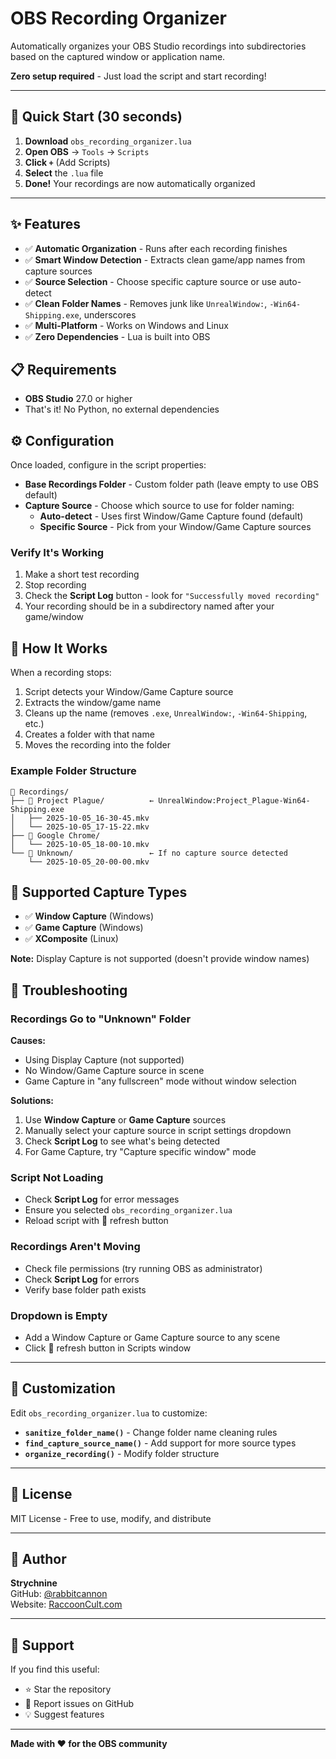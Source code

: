 # OBS Recording Organizer

Automatically organizes your OBS Studio recordings into subdirectories based on the captured window or application name.

**Zero setup required** - Just load the script and start recording!

---

## 🚀 Quick Start (30 seconds)

1. **Download** `obs_recording_organizer.lua`
2. **Open OBS** → `Tools` → `Scripts`
3. **Click `+`** (Add Scripts)
4. **Select** the `.lua` file
5. **Done!** Your recordings are now automatically organized

---

## ✨ Features

- ✅ **Automatic Organization** - Runs after each recording finishes
- ✅ **Smart Window Detection** - Extracts clean game/app names from capture sources
- ✅ **Source Selection** - Choose specific capture source or use auto-detect
- ✅ **Clean Folder Names** - Removes junk like `UnrealWindow:`, `-Win64-Shipping.exe`, underscores
- ✅ **Multi-Platform** - Works on Windows and Linux
- ✅ **Zero Dependencies** - Lua is built into OBS

## 📋 Requirements

- **OBS Studio** 27.0 or higher
- That's it! No Python, no external dependencies

## ⚙️ Configuration

Once loaded, configure in the script properties:

- **Base Recordings Folder** - Custom folder path (leave empty to use OBS default)
- **Capture Source** - Choose which source to use for folder naming:
  - **Auto-detect** - Uses first Window/Game Capture found (default)
  - **Specific Source** - Pick from your Window/Game Capture sources

### Verify It's Working

1. Make a short test recording
2. Stop recording
3. Check the **Script Log** button - look for `"Successfully moved recording"`
4. Your recording should be in a subdirectory named after your game/window

## 📂 How It Works

When a recording stops:
1. Script detects your Window/Game Capture source
2. Extracts the window/game name
3. Cleans up the name (removes `.exe`, `UnrealWindow:`, `-Win64-Shipping`, etc.)
4. Creates a folder with that name
5. Moves the recording into the folder

### Example Folder Structure

```
📁 Recordings/
├── 📁 Project Plague/          ← UnrealWindow:Project_Plague-Win64-Shipping.exe
│   ├── 2025-10-05_16-30-45.mkv
│   └── 2025-10-05_17-15-22.mkv
├── 📁 Google Chrome/
│   └── 2025-10-05_18-00-10.mkv
└── 📁 Unknown/                 ← If no capture source detected
    └── 2025-10-05_20-00-00.mkv
```

## 🎯 Supported Capture Types

- ✅ **Window Capture** (Windows)
- ✅ **Game Capture** (Windows)  
- ✅ **XComposite** (Linux)

**Note:** Display Capture is not supported (doesn't provide window names)

## 🔧 Troubleshooting

### Recordings Go to "Unknown" Folder

**Causes:**
- Using Display Capture (not supported)
- No Window/Game Capture source in scene
- Game Capture in "any fullscreen" mode without window selection

**Solutions:**
1. Use **Window Capture** or **Game Capture** sources
2. Manually select your capture source in script settings dropdown
3. Check **Script Log** to see what's being detected
4. For Game Capture, try "Capture specific window" mode

### Script Not Loading

- Check **Script Log** for error messages
- Ensure you selected `obs_recording_organizer.lua`
- Reload script with 🔄 refresh button

### Recordings Aren't Moving

- Check file permissions (try running OBS as administrator)
- Check **Script Log** for errors
- Verify base folder path exists

### Dropdown is Empty

- Add a Window Capture or Game Capture source to any scene
- Click 🔄 refresh button in Scripts window

---

## 🎨 Customization

Edit `obs_recording_organizer.lua` to customize:
- **`sanitize_folder_name()`** - Change folder name cleaning rules
- **`find_capture_source_name()`** - Add support for more source types
- **`organize_recording()`** - Modify folder structure

---

## 📜 License

MIT License - Free to use, modify, and distribute

---

## 👤 Author

**Strychnine**  
GitHub: [@rabbitcannon](https://github.com/rabbitcannon)  
Website: [RaccoonCult.com](https://raccooncult.com)

---

## 💬 Support

If you find this useful:
- ⭐ Star the repository
- 🐛 Report issues on GitHub
- 💡 Suggest features

---

**Made with ❤️ for the OBS community**
